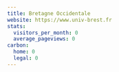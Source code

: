 ```yaml
---
title: Bretagne Occidentale
website: https://www.univ-brest.fr
stats:
  visitors_per_month: 0
  average_pageviews: 0
carbon:
  home: 0
  legal: 0
---
```

